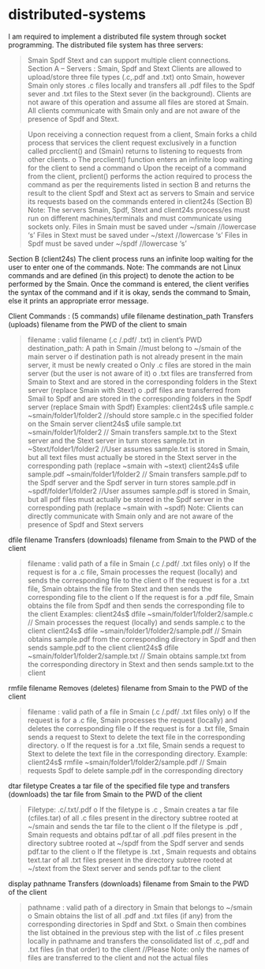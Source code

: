 # distributed-systems
I am required to implement a distributed file system through socket programming. 
The distributed file system has three servers: 
> Smain 
> Spdf 
> Stext 
and can support multiple client connections. 
Section A – Servers : Smain, Spdf and Stext
Clients are allowed to upload/store three file types (.c,.pdf and .txt) onto Smain, however Smain only stores .c files locally and transfers all .pdf files to the Spdf sever and .txt files to the Stext sever (in the background). Clients are not aware of this operation and assume all files are stored at Smain. 
All clients communicate with Smain only and are not aware of the presence of Spdf and Stext. 

> Upon receiving a connection request from a client, Smain forks a child process that services the client request exclusively in a function called prcclient() and (Smain) returns to listening to requests from other clients. 
o The prcclient() function enters an infinite loop waiting for the client to send a command 
o Upon the receipt of a command from the client, prclient() performs the action required to process the command as per the requirements listed in section B and returns the result to the client 
> Spdf and Stext act as servers to Smain and service its requests based on the commands entered in client24s (Section B) 
Note: 
> The servers Smain, Spdf, Stext and client24s process/es must run on different machines/terminals and must communicate using sockets only. 
> Files in Smain must be saved under ~/smain //lowercase ‘s’ 
> Files in Stext must be saved under ~/stext //lowercase ‘s’ 
> Files in Spdf must be saved under ~/spdf //lowercase ‘s’ 

Section B (client24s) 
The client process runs an infinite loop waiting for the user to enter one of the commands. 
Note: The commands are not Linux commands and are defined (in this project) to denote the action to be performed by the Smain. 
Once the command is entered, the client verifies the syntax of the command and if it is okay, sends the command to Smain, else it prints an appropriate error message. 

Client Commands : (5 commands) 
ufile filename destination_path 
Transfers (uploads) filename from the PWD of the client to smain 
> filename : valid filename (.c /.pdf/ .txt) in client’s PWD 
> destination_path: A path in Smain //must belong to ~/smain of the main server 
o if destination path is not already present in the main server, it must be newly created 
o Only .c files are stored in the main server (but the user is not aware of it) 
o .txt files are transferred from Smain to Stext and are stored in the corresponding folders in the Stext server (replace Smain with Stext) 
o .pdf files are transferred from Smail to Spdf and are stored in the corresponding folders in the Spdf server (replace Smain with Spdf) 
Examples: 
> client24s$ ufile sample.c ~smain/folder1/folder2 //should store sample.c in the specified folder on the Smain server 
> client24s$ ufile sample.txt ~smain/folder1/folder2 // Smain transfers sample.txt to the Stext server and the Stext server in turn stores sample.txt in ~Stext/folder1/folder2 //User assumes sample.txt is stored in Smain, but all text files must actually be stored in the Stext server in the corresponding path (replace ~smain with ~stext) 
> client24s$ ufile sample.pdf ~smain/folder1/folder2 // Smain transfers sample.pdf to the Spdf server and the Spdf server in turn stores sample.pdf in ~spdf/folder1/folder2 //User assumes sample.pdf is stored in Smain, but all pdf files must actually be stored in the Spdf server in the corresponding path (replace ~smain with ~spdf) 
> Note: Clients can directly communicate with Smain only and are not aware of the presence of Spdf and Stext servers

dfile filename 
Transfers (downloads) filename from Smain to the PWD of the client 
> filename : valid path of a file in Smain (.c /.pdf/ .txt files only) 
o If the request is for a .c file, Smain processes the request (locally) and sends the corresponding file to the client 
o If the request is for a .txt file, Smain obtains the file from Stext and then sends the corresponding file to the client 
o If the request is for a .pdf file, Smain obtains the file from Spdf and then sends the corresponding file to the client 
Examples: 
> client24s$ dfile ~smain/folder1/folder2/sample.c // Smain processes the request (locally) and sends sample.c to the client 
> client24s$ dfile ~smain/folder1/folder2/sample.pdf // Smain obtains sample.pdf from the corresponding directory in Spdf and then sends sample.pdf to the client 
> client24s$ dfile ~smain/folder1/folder2/sample.txt // Smain obtains sample.txt from the corresponding directory in Stext and then sends sample.txt to the client 

rmfile filename 
Removes (deletes) filename from Smain to the PWD of the client 
> filename : valid path of a file in Smain (.c /.pdf/ .txt files only) 
o If the request is for a .c file, Smain processes the request (locally) and deletes the corresponding file 
o If the request is for a .txt file, Smain sends a request to Stext to delete the text file in the corresponding directory. 
o If the request is for a .txt file, Smain sends a request to Stext to delete the text file in the corresponding directory. 
Example: 
client24s$ rmfile ~smain/folder1/folder2/sample.pdf // Smain requests Spdf to delete sample.pdf in the corresponding directory 

dtar filetype 
Creates a tar file of the specified file type and transfers (downloads) the tar file from Smain to the PWD of the client 
> Filetype: .c/.txt/.pdf 
o If the filetype is .c , Smain creates a tar file (cfiles.tar) of all .c files present in the directory subtree rooted at ~/smain and sends the tar file to the client 
o If the filetype is .pdf , Smain requests and obtains pdf.tar of all .pdf files present in the directory subtree rooted at ~/spdf from the Spdf server and sends pdf.tar to the client 
o If the filetype is .txt , Smain requests and obtains text.tar of all .txt files present in the directory subtree rooted at ~/stext from the Stext server and sends pdf.tar to the client 

display pathname
Transfers (downloads) filename from Smain to the PWD of the client 
> pathname : valid path of a directory in Smain that belongs to ~/smain 
o Smain obtains the list of all .pdf and .txt files (if any) from the corresponding directories in Spdf and Stxt. 
o Smain then combines the list obtained in the previous step with the list of .c files present locally in pathname and transfers the consolidated list of .c,.pdf and .txt files (in that order) to the client 
> //Please Note: only the names of files are transferred to the client and not the actual files 
